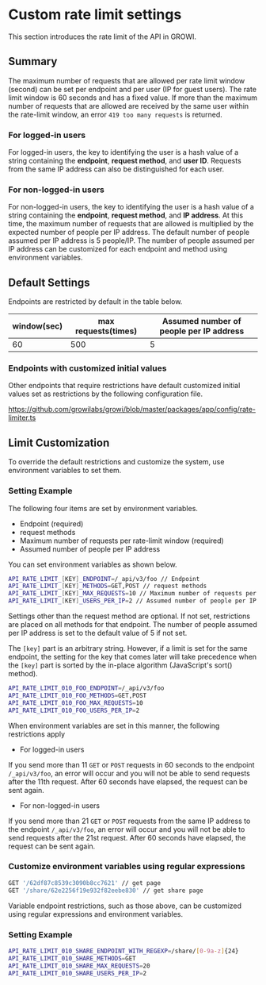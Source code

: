 # Custom rate limit settings

This section introduces the rate limit of the API in GROWI.

## Summary

The maximum number of requests that are allowed per rate limit window (second) can be set per endpoint and per user (IP for guest users).
The rate limit window is 60 seconds and has a fixed value.
If more than the maximum number of requests that are allowed are received by the same user within the rate-limit window, an error `419 too many requests` is returned.


### For logged-in users

For logged-in users, the key to identifying the user is a hash value of a string containing the **endpoint**, **request method**, and **user ID**.
Requests from the same IP address can also be distinguished for each user.

### For non-logged-in users

For non-logged-in users, the key to identifying the user is a hash value of a string containing the **endpoint**, **request method**, and **IP address**.
At this time, the maximum number of requests that are allowed is multiplied by the expected number of people per IP address.
The default number of people assumed per IP address is 5 people/IP.
The number of people assumed per IP address can be customized for each endpoint and method using environment variables.

## Default Settings


Endpoints are restricted by default in the table below.

| window(sec) | max requests(times) | Assumed number of people per IP address |
| -------- | ---------------------- | -------------------------- |
| 60       | 500                    | 5                          |


### Endpoints with customized initial values

Other endpoints that require restrictions have default customized initial values set as restrictions by the following configuration file.

<https://github.com/growilabs/growi/blob/master/packages/app/config/rate-limiter.ts>

## Limit Customization

To override the default restrictions and customize the system, use environment variables to set them.

### Setting Example

The following four items are set by environment variables.

- Endpoint (required)
- request methods
- Maximum number of requests per rate-limit window (required)
- Assumed number of people per IP address

You can set environment variables as shown below.

``` bash
API_RATE_LIMIT_[KEY]_ENDPOINT=/_api/v3/foo // Endpoint
API_RATE_LIMIT_[KEY]_METHODS=GET,POST // request methods
API_RATE_LIMIT_[KEY]_MAX_REQUESTS=10 // Maximum number of requests per rate-limit window
API_RATE_LIMIT_[KEY]_USERS_PER_IP=2 // Assumed number of people per IP address
```

Settings other than the request method are optional.
If not set, restrictions are placed on all methods for that endpoint.
The number of people assumed per IP address is set to the default value of 5 if not set.

The `[key]` part is an arbitrary string.
However, if a limit is set for the same endpoint, the setting for the key that comes later will take precedence
when the `[key]` part is sorted by the in-place algorithm (JavaScript's sort() method).

``` bash
API_RATE_LIMIT_010_FOO_ENDPOINT=/_api/v3/foo
API_RATE_LIMIT_010_FOO_METHODS=GET,POST
API_RATE_LIMIT_010_FOO_MAX_REQUESTS=10
API_RATE_LIMIT_010_FOO_USERS_PER_IP=2
```

When environment variables are set in this manner, the following restrictions apply

- For logged-in users

If you send more than 11 `GET` or `POST` requests in 60 seconds to the endpoint `/_api/v3/foo`,
an error will occur and you will not be able to send requests after the 11th request.
After 60 seconds have elapsed, the request can be sent again.

- For non-logged-in users

If you send more than 21 `GET` or `POST` requests from the same IP address to the endpoint `/_api/v3/foo`,
an error will occur and you will not be able to send requests after the 21st request.
After 60 seconds have elapsed, the request can be sent again.


### Customize environment variables using regular expressions

``` bash
GET '/62df87c8539c3090b8cc7621' // get page
GET '/share/62e2256f19e932f82eebe830' // get share page
```

Variable endpoint restrictions, such as those above, can be customized using regular expressions and environment variables.

### Setting Example

``` bash
API_RATE_LIMIT_010_SHARE_ENDPOINT_WITH_REGEXP=/share/[0-9a-z]{24}
API_RATE_LIMIT_010_SHARE_METHODS=GET
API_RATE_LIMIT_010_SHARE_MAX_REQUESTS=20
API_RATE_LIMIT_010_SHARE_USERS_PER_IP=2
```
